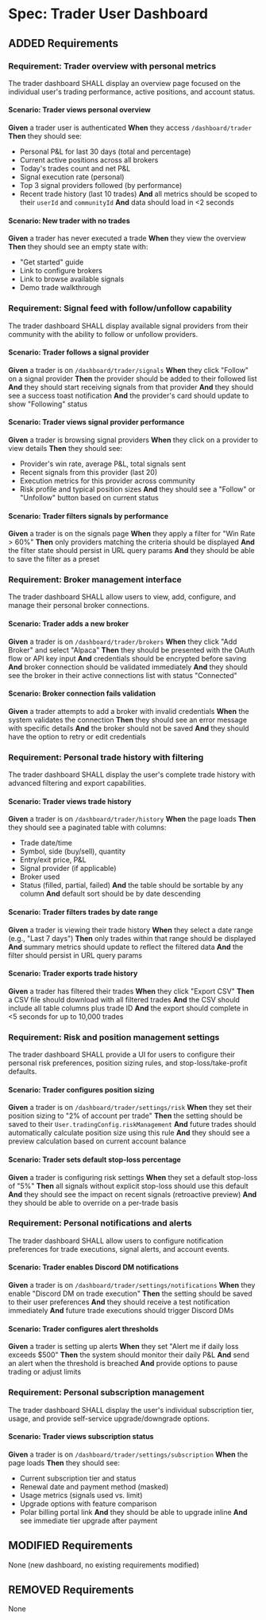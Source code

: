 # Spec: Trader User Dashboard

## ADDED Requirements

### Requirement: Trader overview with personal metrics

The trader dashboard SHALL display an overview page focused on the individual user's trading performance, active positions, and account status.

#### Scenario: Trader views personal overview
**Given** a trader user is authenticated
**When** they access `/dashboard/trader`
**Then** they should see:
- Personal P&L for last 30 days (total and percentage)
- Current active positions across all brokers
- Today's trades count and net P&L
- Signal execution rate (personal)
- Top 3 signal providers followed (by performance)
- Recent trade history (last 10 trades)
**And** all metrics should be scoped to their `userId` and `communityId`
**And** data should load in <2 seconds

#### Scenario: New trader with no trades
**Given** a trader has never executed a trade
**When** they view the overview
**Then** they should see an empty state with:
- "Get started" guide
- Link to configure brokers
- Link to browse available signals
- Demo trade walkthrough

### Requirement: Signal feed with follow/unfollow capability

The trader dashboard SHALL display available signal providers from their community with the ability to follow or unfollow providers.

#### Scenario: Trader follows a signal provider
**Given** a trader is on `/dashboard/trader/signals`
**When** they click "Follow" on a signal provider
**Then** the provider should be added to their followed list
**And** they should start receiving signals from that provider
**And** they should see a success toast notification
**And** the provider's card should update to show "Following" status

#### Scenario: Trader views signal provider performance
**Given** a trader is browsing signal providers
**When** they click on a provider to view details
**Then** they should see:
- Provider's win rate, average P&L, total signals sent
- Recent signals from this provider (last 20)
- Execution metrics for this provider across community
- Risk profile and typical position sizes
**And** they should see a "Follow" or "Unfollow" button based on current status

#### Scenario: Trader filters signals by performance
**Given** a trader is on the signals page
**When** they apply a filter for "Win Rate > 60%"
**Then** only providers matching the criteria should be displayed
**And** the filter state should persist in URL query params
**And** they should be able to save the filter as a preset

### Requirement: Broker management interface

The trader dashboard SHALL allow users to view, add, configure, and manage their personal broker connections.

#### Scenario: Trader adds a new broker
**Given** a trader is on `/dashboard/trader/brokers`
**When** they click "Add Broker" and select "Alpaca"
**Then** they should be presented with the OAuth flow or API key input
**And** credentials should be encrypted before saving
**And** broker connection should be validated immediately
**And** they should see the broker in their active connections list with status "Connected"

#### Scenario: Broker connection fails validation
**Given** a trader attempts to add a broker with invalid credentials
**When** the system validates the connection
**Then** they should see an error message with specific details
**And** the broker should not be saved
**And** they should have the option to retry or edit credentials

### Requirement: Personal trade history with filtering

The trader dashboard SHALL display the user's complete trade history with advanced filtering and export capabilities.

#### Scenario: Trader views trade history
**Given** a trader is on `/dashboard/trader/history`
**When** the page loads
**Then** they should see a paginated table with columns:
- Trade date/time
- Symbol, side (buy/sell), quantity
- Entry/exit price, P&L
- Signal provider (if applicable)
- Broker used
- Status (filled, partial, failed)
**And** the table should be sortable by any column
**And** default sort should be by date descending

#### Scenario: Trader filters trades by date range
**Given** a trader is viewing their trade history
**When** they select a date range (e.g., "Last 7 days")
**Then** only trades within that range should be displayed
**And** summary metrics should update to reflect the filtered data
**And** the filter should persist in URL query params

#### Scenario: Trader exports trade history
**Given** a trader has filtered their trades
**When** they click "Export CSV"
**Then** a CSV file should download with all filtered trades
**And** the CSV should include all table columns plus trade ID
**And** the export should complete in <5 seconds for up to 10,000 trades

### Requirement: Risk and position management settings

The trader dashboard SHALL provide a UI for users to configure their personal risk preferences, position sizing rules, and stop-loss/take-profit defaults.

#### Scenario: Trader configures position sizing
**Given** a trader is on `/dashboard/trader/settings/risk`
**When** they set their position sizing to "2% of account per trade"
**Then** the setting should be saved to their `User.tradingConfig.riskManagement`
**And** future trades should automatically calculate position size using this rule
**And** they should see a preview calculation based on current account balance

#### Scenario: Trader sets default stop-loss percentage
**Given** a trader is configuring risk settings
**When** they set a default stop-loss of "5%"
**Then** all signals without explicit stop-loss should use this default
**And** they should see the impact on recent signals (retroactive preview)
**And** they should be able to override on a per-trade basis

### Requirement: Personal notifications and alerts

The trader dashboard SHALL allow users to configure notification preferences for trade executions, signal alerts, and account events.

#### Scenario: Trader enables Discord DM notifications
**Given** a trader is on `/dashboard/trader/settings/notifications`
**When** they enable "Discord DM on trade execution"
**Then** the setting should be saved to their user preferences
**And** they should receive a test notification immediately
**And** future trade executions should trigger Discord DMs

#### Scenario: Trader configures alert thresholds
**Given** a trader is setting up alerts
**When** they set "Alert me if daily loss exceeds $500"
**Then** the system should monitor their daily P&L
**And** send an alert when the threshold is breached
**And** provide options to pause trading or adjust limits

### Requirement: Personal subscription management

The trader dashboard SHALL display the user's individual subscription tier, usage, and provide self-service upgrade/downgrade options.

#### Scenario: Trader views subscription status
**Given** a trader is on `/dashboard/trader/settings/subscription`
**When** the page loads
**Then** they should see:
- Current subscription tier and status
- Renewal date and payment method (masked)
- Usage metrics (signals used vs. limit)
- Upgrade options with feature comparison
- Polar billing portal link
**And** they should be able to upgrade inline
**And** see immediate tier upgrade after payment

## MODIFIED Requirements

None (new dashboard, no existing requirements modified)

## REMOVED Requirements

None
